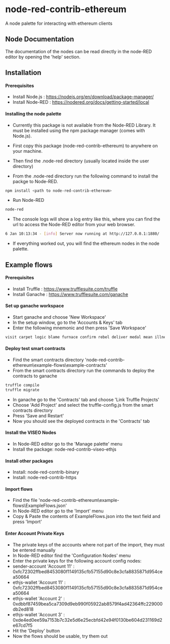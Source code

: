 # node-red-contrib-ethereum
A node palette for interacting with ethereum clients

## Node Documentation
The documentation of the nodes can be read directly in the node-RED editor by opening the 'help' section. 

## Installation
#### Prerequisites
- Install Node.js : https://nodejs.org/en/download/package-manager/
- Install Node-RED : https://nodered.org/docs/getting-started/local

#### Installing the node palette
- Currently this package is not available from the Node-RED Library. 
It must be installed using the npm package manager (comes with Node.js).

- First copy this package (node-red-contrib-ethereum) to anywhere on your machine.

- Then find the .node-red directory (usually located inside the user directory)

- From the .node-red directory run the following command to install the packge to Node-RED.
```bash
npm install <path to node-red-contrib-ethereum>
```

- Run Node-RED
```bash
node-red
```

- The console logs will show a log entry like this, where you can find the url to access the Node-RED editor from your web browser.
```bash
6 Jan 10:13:34 - [info] Server now running at http://127.0.0.1:1880/
```

- If everything worked out, you will find the ethereum nodes in the node palette.

## Example flows
#### Prerequisites
- Install Truffle : https://www.trufflesuite.com/truffle
- Install Ganache : https://www.trufflesuite.com/ganache

#### Set up ganache workspace
- Start ganache and choose 'New Workspace' 
- In the setup window, go to the 'Accounts & Keys' tab
- Enter the following mnemonic and then press 'Save Workspace'
```bash
visit carpet logic blame furnace confirm rebel deliver medal mean illness error
```

#### Deploy test smart contracts
- Find the smart contracts directory 'node-red-contrib-ethereum\example-flows\example-contracts'
- From the smart contracts directory run the commands to deploy the contracts to ganache
```bash
truffle compile
truffle migrate
```
- In ganache go to the 'Contracts' tab and choose 'Link Truffle Projects'
- Choose 'Add Project' and select the truffle-config.js from the smart contracts directory
- Press 'Save and Restart'
- Now you should see the deployed contracts in the 'Contracts' tab

#### Install the VISEO Nodes
- In Node-RED editor go to the 'Manage palette' menu 
- Install the package: node-red-contrib-viseo-ethjs

#### Install other packages
- Install: node-red-contrib-binary
- Install: node-red-contrib-https

#### Import flows
- Find the file 'node-red-contrib-ethereum\example-flows\ExampleFlows.json'
- In Node-RED editor go to the 'Import' menu 
- Copy & Paste the contents of ExampleFlows.json into the text field and press 'Import'

#### Enter Account Private Keys
- The private keys of the accounts where not part of the import, they must be entered manually
- In Node-RED editor find the 'Configuration Nodes' menu
- Enter the private keys for the following account config nodes:
- sender-account 'Account 11' : 0xfc72302ffbed8453080f1149135cfb57155d90c8e3cfa8835871d954cea50664
- ethjs-wallet 'Account 11' : 0xfc72302ffbed8453080f1149135cfb57155d90c8e3cfa8835871d954cea50664
- ethjs-wallet 'Account 2' : 0xdbbf87459bea5ca7309d9eb990f05922ab8579f4ad42364ffc229000db2ed818
- ethjs-wallet 'Account 3' : 0xde4ed0ee59a7153b7c32e5d6e25ecbfd42e94f0130be604d231169d2e67cd7f5
- Hit the 'Deploy' button
- Now the flows should be usable, try them out




